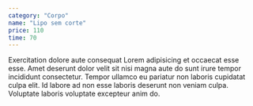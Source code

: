 ```yaml
---
category: "Corpo"
name: "Lipo sem corte"
price: 110
time: 70
---
```


Exercitation dolore aute consequat Lorem adipisicing et occaecat esse esse. Amet deserunt dolor velit sit nisi magna aute do sunt irure tempor incididunt consectetur. Tempor ullamco eu pariatur non laboris cupidatat culpa elit. Id labore ad non esse laboris deserunt non veniam culpa. Voluptate laboris voluptate excepteur anim do.